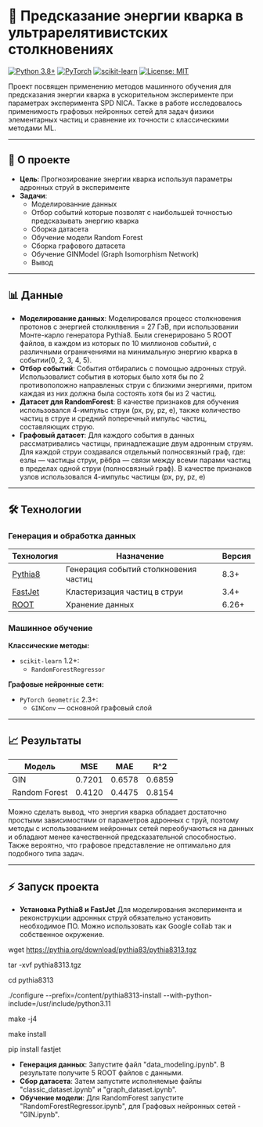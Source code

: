 # 🔬 Предсказание энергии кварка в ультрарелятивистских столкновениях

[![Python 3.8+](https://img.shields.io/badge/Python-3.8+-blue.svg)](https://www.python.org)
[![PyTorch](https://img.shields.io/badge/PyTorch-2.0+-red.svg)](https://pytorch.org)
[![scikit-learn](https://img.shields.io/badge/scikit--learn-1.2+-green.svg)](https://scikit-learn.org)
[![License: MIT](https://img.shields.io/badge/License-MIT-yellow.svg)](https://opensource.org/licenses/MIT)

Проект посвящен применению методов машинного обучения для предсказания энергии кварка в ускорительном эксперименте при параметрах эксперимента SPD NICA. Также в работе исследовалось применимость графовых нейронных сетей для задач физики элементарных частиц и сравнение их точности с классическими методами ML.

---

## 📌 О проекте
- **Цель**: Прогнозирование энергии кварка используя параметры адронных струй в эксперименте
- **Задачи**:
  - Моделированние данных
  - Отбор событий которые позволят с наибольшей точностью предсказывать энергию кварка
  - Сборка датасета
  - Обучение модели Random Forest
  - Сборка графового датасета
  - Обучение GINModel (Graph Isomorphism Network)
  - Вывод

---
## 📊 Данные
- **Моделирование данных**: Моделировался процесс столкновения протонов с энергией столкнлвения = 27 ГэВ, при использовании Монте-карло генератора Pythia8. Были сгенерировано 5 ROOT файлов, в каждом из которых по 10 миллионов событий, с различными ограничениями на минимальную энергию кварка в событии(0, 2, 3, 4, 5).
- **Отбор событий**: События отбирались с помощью адронных струй. Использовалист события в которых было хотя бы по 2 противоположно направленых струи с близкими энергиями, притом каждая из них должна была состоять хотя бы из 2 частиц.
- **Датасет для RandomForest**: В качестве признаков для обучения использовался 4-импульс струи (px, py, pz, e), также количество частиц в струе и средний поперечный импульс частиц, составляющих струю.
- **Графовый датасет**: Для каждого события в данных рассматривались частицы, принадлежащие двум адронным струям. Для каждой струи создавался отдельный полносвязный граф, где: eзлы — частицы струи, рёбра — связи между всеми парами частиц в пределах одной струи (полносвязный граф). В качестве признаков узлов использовался 4-импульс частицы (px, py, pz, e)

---
## 🛠 Технологии

### Генерация и обработка данных
| Технология | Назначение | Версия |
|------------|------------|--------|
| [Pythia8](https://pythia.org/) | Генерация событий столкновения частиц | 8.3+ |
| [FastJet](http://fastjet.fr/) | Кластеризация частиц в струи | 3.4+ |
| [ROOT](https://root.cern/) | Хранение данных | 6.26+ |

### Машинное обучение
**Классические методы:**
- `scikit-learn` 1.2+:
  - `RandomForestRegressor`

**Графовые нейронные сети:**
- `PyTorch Geometric` 2.3+:
  - `GINConv` — основной графовый слой



---
## 📈 Результаты

| Модель          | MSE    | MAE    | R^2    |
|-----------------|--------|--------|--------|
| GIN             | 0.7201 | 0.6578 | 0.6859 |    
| Random Forest   | 0.4120 | 0.4475 | 0.8154 |

Можно сделать вывод, что энергия кварка обладает достаточно простыми зависимостями от параметров адронных с труй, поэтому методы с использованием нейронных сетей переобучаються на данных и обладают менее качественной предсказательной способностью. Также вероятно, что графовое представление не оптимально для подобного типа задач.


---
## ⚡ Запуск проекта

- **Установка Pythia8 и FastJet**
Для моделирования эксперимента и реконструкции адронных струй обязательно установить необходимое ПО. Можно использовать как Google collab так и собственное окружение.



wget https://pythia.org/download/pythia83/pythia8313.tgz

tar -xvf pythia8313.tgz

cd pythia8313

./configure --prefix=/content/pythia8313-install --with-python-include=/usr/include/python3.11

make -j4

make install

pip install fastjet



- **Генерация данных**: Запустите файл "data_modeling.ipynb". В результате получите 5 ROOT файлов с данными. 
- **Сбор датасета**: Затем запустите исполняемые файлы "classic_dataset.ipynb" и "graph_dataset.ipynb".
- **Обучение модели**: Для RandomForest запустите "RandomForestRegressor.ipynb", для Графовых нейронных сетей - "GIN.ipynb".

